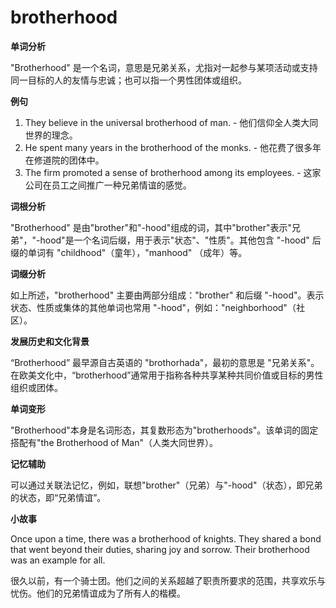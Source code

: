 # brotherhood

**单词分析**

  

"Brotherhood" 是一个名词，意思是兄弟关系，尤指对一起参与某项活动或支持同一目标的人的友情与忠诚；也可以指一个男性团体或组织。

  

**例句**

  

1.  They believe in the universal brotherhood of man. - 他们信仰全人类大同世界的理念。
2.  He spent many years in the brotherhood of the monks. - 他花费了很多年在修道院的团体中。
3.  The firm promoted a sense of brotherhood among its employees. - 这家公司在员工之间推广一种兄弟情谊的感觉。

  

**词根分析**

  

"Brotherhood" 是由"brother"和"-hood"组成的词，其中"brother"表示"兄弟"，"-hood"是一个名词后缀，用于表示"状态"、"性质"。其他包含 "-hood" 后缀的单词有 "childhood"（童年），"manhood" （成年）等。

  

**词缀分析**

  

如上所述，"brotherhood" 主要由两部分组成："brother" 和后缀 "-hood"。表示状态、性质或集体的其他单词也常用 "-hood"，例如："neighborhood"（社区）。

  

**发展历史和文化背景**

  

“Brotherhood” 最早源自古英语的 "brothorhada"，最初的意思是 "兄弟关系"。在欧美文化中，“brotherhood”通常用于指称各种共享某种共同价值或目标的男性组织或团体。

  

**单词变形**

  

"Brotherhood"本身是名词形态，其复数形态为"brotherhoods"。该单词的固定搭配有"the Brotherhood of Man"（人类大同世界）。

  

**记忆辅助**

  

可以通过关联法记忆，例如，联想"brother"（兄弟）与"-hood"（状态），即兄弟的状态，即“兄弟情谊”。

  

**小故事**

  

Once upon a time, there was a brotherhood of knights. They shared a bond that went beyond their duties, sharing joy and sorrow. Their brotherhood was an example for all.

  

很久以前，有一个骑士团。他们之间的关系超越了职责所要求的范围，共享欢乐与忧伤。他们的兄弟情谊成为了所有人的楷模。
